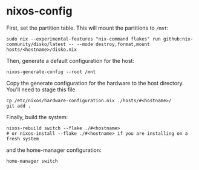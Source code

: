 # nixos-config

First, set the partition table. This will mount the partitions to `/mnt`:
```
sudo nix --experimental-features "nix-command flakes" run github:nix-community/disko/latest -- --mode destroy,format,mount hosts/<hostname>/disko.nix
```

Then, generate a default configuration for the host:
```
nixos-generate-config --root /mnt
```

Copy the generate configuration for the hardware to the host directory. You'll need to stage this file.
```
cp /etc/nixos/hardware-configuration.nix ./hosts/#<hostname>/
git add .
```

Finally, build the system:
```
nixos-rebuild switch --flake ./#<hostname>
# or nixos-install --flake ./#<hostname> if you are installing on a fresh system
```

and the home-manager configuration:
```
home-manager switch
```


